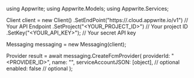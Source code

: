 using Appwrite;
using Appwrite.Models;
using Appwrite.Services;

Client client = new Client()
    .SetEndPoint("https://<REGION>.cloud.appwrite.io/v1") // Your API Endpoint
    .SetProject("<YOUR_PROJECT_ID>") // Your project ID
    .SetKey("<YOUR_API_KEY>"); // Your secret API key

Messaging messaging = new Messaging(client);

Provider result = await messaging.CreateFcmProvider(
    providerId: "<PROVIDER_ID>",
    name: "<NAME>",
    serviceAccountJSON: [object], // optional
    enabled: false // optional
);